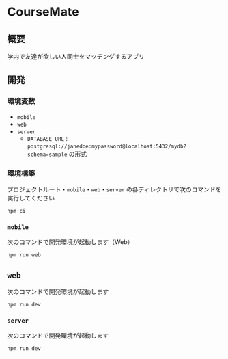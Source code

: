 # CourseMate

## 概要

学内で友達が欲しい人同士をマッチングするアプリ

## 開発

### 環境変数

* `mobile`
* `web`
* `server`
  * `DATABASE_URL` : `postgresql://janedoe:mypassword@localhost:5432/mydb?schema=sample` の形式

### 環境構築

プロジェクトルート・`mobile`・`web`・`server` の各ディレクトリで次のコマンドを実行してください

```shell
npm ci
```

### `mobile`

次のコマンドで開発環境が起動します（Web）

```shell
npm run web
```

## `web`

次のコマンドで開発環境が起動します

```shell
npm run dev
```

### `server`

次のコマンドで開発環境が起動します

```shell
npm run dev
```
